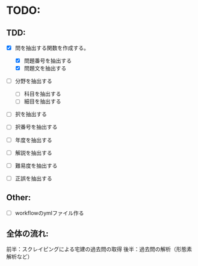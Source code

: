 # TODO:
## TDD:
- [x] 問を抽出する関数を作成する。
    - [x] 問題番号を抽出する
    - [x] 問題文を抽出する
- [ ] 分野を抽出する
    - [ ] 科目を抽出する
    - [ ] 細目を抽出する　
- [ ] 択を抽出する
- [ ] 択番号を抽出する
- [ ] 年度を抽出する
- [ ] 解説を抽出する
- [ ] 難易度を抽出する
- [ ] 正誤を抽出する




## Other:
- [ ] workflowのymlファイル作る


## 全体の流れ:
前半：スクレイピングによる宅建の過去問の取得
後半：過去問の解析（形態素解析など）


